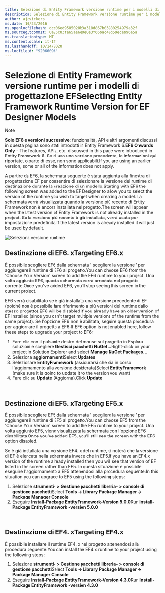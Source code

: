 ```yaml
---
title: Selezione di Entity Framework versione runtime per i modelli di progettazione EF-EF6
description: Selezione di Entity Framework versione runtime per i modelli di progettazione EF in Entity Framework 6
author: ajcvickers
ms.date: 10/23/2016
ms.openlocfilehash: dcd06ed9585028b3a318d867b03980254979a32f
ms.sourcegitcommit: 0a25c03fa65ae6e0e0e3f66bac48d59eceb96a5a
ms.translationtype: MT
ms.contentlocale: it-IT
ms.lasthandoff: 10/14/2020
ms.locfileid: "92066096"
---
```

# <a name="selecting-entity-framework-runtime-version-for-ef-designer-models"></a><span data-ttu-id="d4ab5-103">Selezione di Entity Framework versione runtime per i modelli di progettazione EF</span><span class="sxs-lookup"><span data-stu-id="d4ab5-103">Selecting Entity Framework Runtime Version for EF Designer Models</span></span>
> [!NOTE]
> <span data-ttu-id="d4ab5-104">**Solo EF6 e versioni successive**: funzionalità, API e altri argomenti discussi in questa pagina sono stati introdotti in Entity Framework 6.</span><span class="sxs-lookup"><span data-stu-id="d4ab5-104">**EF6 Onwards Only** - The features, APIs, etc. discussed in this page were introduced in Entity Framework 6.</span></span> <span data-ttu-id="d4ab5-105">Se si usa una versione precedente, le informazioni qui riportate, o parte di esse, non sono applicabili.</span><span class="sxs-lookup"><span data-stu-id="d4ab5-105">If you are using an earlier version, some or all of the information does not apply.</span></span>

<span data-ttu-id="d4ab5-106">A partire da EF6, la schermata seguente è stata aggiunta alla finestra di progettazione EF per consentire di selezionare la versione del runtime di destinazione durante la creazione di un modello.</span><span class="sxs-lookup"><span data-stu-id="d4ab5-106">Starting with EF6 the following screen was added to the EF Designer to allow you to select the version of the runtime you wish to target when creating a model.</span></span> <span data-ttu-id="d4ab5-107">La schermata verrà visualizzata quando la versione più recente di Entity Framework non è ancora installata nel progetto.</span><span class="sxs-lookup"><span data-stu-id="d4ab5-107">The screen will appear when the latest version of Entity Framework is not already installed in the project.</span></span> <span data-ttu-id="d4ab5-108">Se la versione più recente è già installata, verrà usata per impostazione predefinita.</span><span class="sxs-lookup"><span data-stu-id="d4ab5-108">If the latest version is already installed it will just be used by default.</span></span>

![Seleziona versione runtime](~/ef6/media/screen.png)

## <a name="targeting-ef6x"></a><span data-ttu-id="d4ab5-110">Destinazione di EF6. x</span><span class="sxs-lookup"><span data-stu-id="d4ab5-110">Targeting EF6.x</span></span>

<span data-ttu-id="d4ab5-111">È possibile scegliere EF6 dalla schermata ' scegliere la versione ' per aggiungere il runtime di EF6 al progetto.</span><span class="sxs-lookup"><span data-stu-id="d4ab5-111">You can choose EF6 from the 'Choose Your Version' screen to add the EF6 runtime to your project.</span></span> <span data-ttu-id="d4ab5-112">Una volta aggiunto EF6, questa schermata verrà arrestata nel progetto corrente.</span><span class="sxs-lookup"><span data-stu-id="d4ab5-112">Once you've added EF6, you’ll stop seeing this screen in the current project.</span></span>

<span data-ttu-id="d4ab5-113">EF6 verrà disabilitato se è già installata una versione precedente di EF (poiché non è possibile fare riferimento a più versioni del runtime dallo stesso progetto).</span><span class="sxs-lookup"><span data-stu-id="d4ab5-113">EF6 will be disabled if you already have an older version of EF installed (since you can't target multiple versions of the runtime from the same project).</span></span> <span data-ttu-id="d4ab5-114">Se l'opzione EF6 non è abilitata, seguire questa procedura per aggiornare il progetto a EF6:</span><span class="sxs-lookup"><span data-stu-id="d4ab5-114">If EF6 option is not enabled here, follow these steps to upgrade your project to EF6:</span></span>

1.  <span data-ttu-id="d4ab5-115">Fare clic con il pulsante destro del mouse sul progetto in Esplora soluzioni e scegliere **Gestisci pacchetti NuGet...**</span><span class="sxs-lookup"><span data-stu-id="d4ab5-115">Right-click on your project in Solution Explorer and select **Manage NuGet Packages...**</span></span>
2.  <span data-ttu-id="d4ab5-116">Seleziona **aggiornamenti**</span><span class="sxs-lookup"><span data-stu-id="d4ab5-116">Select **Updates**</span></span>
3.  <span data-ttu-id="d4ab5-117">Selezionare **EntityFramework** (assicurarsi che sia in corso l'aggiornamento alla versione desiderata)</span><span class="sxs-lookup"><span data-stu-id="d4ab5-117">Select **EntityFramework** (make sure it is going to update it to the version you want)</span></span>
4.  <span data-ttu-id="d4ab5-118">Fare clic su **Update** (Aggiorna).</span><span class="sxs-lookup"><span data-stu-id="d4ab5-118">Click **Update**</span></span>

 

## <a name="targeting-ef5x"></a><span data-ttu-id="d4ab5-119">Destinazione di EF5. x</span><span class="sxs-lookup"><span data-stu-id="d4ab5-119">Targeting EF5.x</span></span>

<span data-ttu-id="d4ab5-120">È possibile scegliere EF5 dalla schermata ' scegliere la versione ' per aggiungere il runtime di EF5 al progetto.</span><span class="sxs-lookup"><span data-stu-id="d4ab5-120">You can choose EF5 from the 'Choose Your Version' screen to add the EF5 runtime to your project.</span></span> <span data-ttu-id="d4ab5-121">Una volta aggiunto EF5, viene visualizzata la schermata con l'opzione EF6 disabilitata.</span><span class="sxs-lookup"><span data-stu-id="d4ab5-121">Once you've added EF5, you’ll still see the screen with the EF6 option disabled.</span></span>

<span data-ttu-id="d4ab5-122">Se è già installata una versione EF4. x del runtime, si noterà che la versione di EF è elencata nella schermata invece che in EF5.</span><span class="sxs-lookup"><span data-stu-id="d4ab5-122">If you have an EF4.x version of the runtime already installed then you will see that version of EF listed in the screen rather than EF5.</span></span> <span data-ttu-id="d4ab5-123">In questa situazione è possibile eseguire l'aggiornamento a EF5 attenendosi alla procedura seguente:</span><span class="sxs-lookup"><span data-stu-id="d4ab5-123">In this situation you can upgrade to EF5 using the following steps:</span></span>

1.  <span data-ttu-id="d4ab5-124">Selezione **strumenti- &gt; Gestione pacchetti libreria- &gt; console di gestione pacchetti**</span><span class="sxs-lookup"><span data-stu-id="d4ab5-124">Select **Tools -&gt; Library Package Manager -&gt; Package Manager Console**</span></span>
2.  <span data-ttu-id="d4ab5-125">Eseguire **Install-Package EntityFramework-Version 5.0.0**</span><span class="sxs-lookup"><span data-stu-id="d4ab5-125">Run **Install-Package EntityFramework -version 5.0.0**</span></span>

 

## <a name="targeting-ef4x"></a><span data-ttu-id="d4ab5-126">Destinazione di EF4. x</span><span class="sxs-lookup"><span data-stu-id="d4ab5-126">Targeting EF4.x</span></span>

<span data-ttu-id="d4ab5-127">È possibile installare il runtime EF4. x nel progetto attenendosi alla procedura seguente:</span><span class="sxs-lookup"><span data-stu-id="d4ab5-127">You can install the EF4.x runtime to your project using the following steps:</span></span>

1.  <span data-ttu-id="d4ab5-128">Selezione **strumenti- &gt; Gestione pacchetti libreria- &gt; console di gestione pacchetti**</span><span class="sxs-lookup"><span data-stu-id="d4ab5-128">Select **Tools -&gt; Library Package Manager -&gt; Package Manager Console**</span></span>
2.  <span data-ttu-id="d4ab5-129">Eseguire **Install-Package EntityFramework-Version 4.3.0**</span><span class="sxs-lookup"><span data-stu-id="d4ab5-129">Run **Install-Package EntityFramework -version 4.3.0**</span></span>
